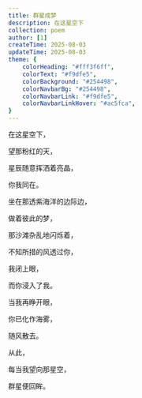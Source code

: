 ```yaml
---
title: 群星成梦
description: 在这星空下
collection: poem
author: [1]
createTime: 2025-08-03
updateTime: 2025-08-03
theme: {
    colorHeading: "#fff3f6ff",
    colorText: "#f9dfe5",
    colorBackground: "#254498",
    colorNavbarBg: "#254498",
    colorNavbarLink: "#f9dfe5",
    colorNavbarLinkHover: "#ac5fca",
}
---
```

在这星空下，

望那粉红的天，

星辰随意挥洒着亮晶，

你我同在。

坐在那透紫海洋的边际边，

做着彼此的梦，

那沙滩杂乱地闪烁着，

不知所措的风透过你，

我闭上眼，

而你浸入了我。

当我再睁开眼，

你已化作海雾，

随风散去。

从此，

每当我望向那星空，

群星便回眸。


